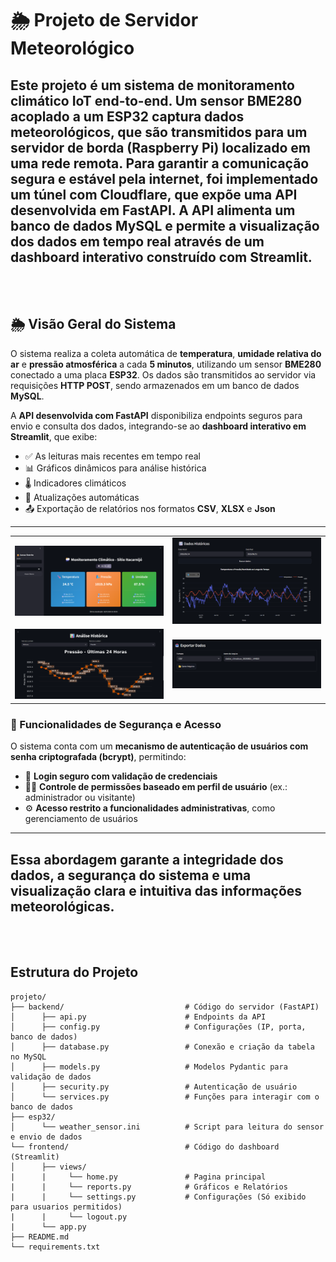 # **🌦️ Projeto de Servidor Meteorológico**

Este projeto é um sistema de monitoramento climático IoT end-to-end. Um sensor BME280 acoplado a um ESP32 captura dados meteorológicos, que são transmitidos para um servidor de borda (Raspberry Pi) localizado em uma rede remota. Para garantir a comunicação segura e estável pela internet, foi implementado um túnel com Cloudflare, que expõe uma API desenvolvida em FastAPI. A API alimenta um banco de dados MySQL e permite a visualização dos dados em tempo real através de um dashboard interativo construído com Streamlit.
---

<BR>
<BR>



## 🌦️ Visão Geral do Sistema

O sistema realiza a coleta automática de **temperatura**, **umidade relativa do ar** e **pressão atmosférica** a cada **5 minutos**, utilizando um sensor **BME280** conectado a uma placa **ESP32**. Os dados são transmitidos ao servidor via requisições **HTTP POST**, sendo armazenados em um banco de dados **MySQL**.

A **API desenvolvida com FastAPI** disponibiliza endpoints seguros para envio e consulta dos dados, integrando-se ao **dashboard interativo em Streamlit**, que exibe:

- ✅ As leituras mais recentes em tempo real  
- 📊 Gráficos dinâmicos para análise histórica  
- 🌡️ Indicadores climáticos  
- 🔄 Atualizações automáticas  
- 📤 Exportação de relatórios nos formatos **CSV**, **XLSX** e **Json**

---

<table align="center">
  <tr>
    <td align="center">
      <img src="data/Print_home.png" alt="Print da tela inicial do projeto" width="400"/>
    </td>
    <td align="center">
      <img src="data/print_relatorio.png" alt="Print do relatório gerado pela aplicação" width="400"/>
    </td>
  </tr>
  <tr>
    <td align="center">
      <img src="data/print_analise.png" alt="Print da tela de análise de dados" width="400"/>
    </td>    
    <td align="center">
      <img src="data/print_export.png" alt="Print da funcionalidade de exportação" width="400"/>
    </td>
  </tr>
</table>

### 🔐 Funcionalidades de Segurança e Acesso

O sistema conta com um **mecanismo de autenticação de usuários com senha criptografada (bcrypt)**, permitindo:

- 🔑 **Login seguro com validação de credenciais**
- 🧑‍💼 **Controle de permissões baseado em perfil de usuário** (ex.: administrador ou visitante)
- ⚙️ **Acesso restrito a funcionalidades administrativas**, como gerenciamento de usuários

---

Essa abordagem garante a **integridade dos dados**, a **segurança do sistema** e uma **visualização clara e intuitiva** das informações meteorológicas.
---


<BR>
<BR>

## **Estrutura do Projeto**
````
projeto/
├── backend/                           # Código do servidor (FastAPI)
│      ├── api.py                      # Endpoints da API
│      ├── config.py                   # Configurações (IP, porta, banco de dados)
│      ├── database.py                 # Conexão e criação da tabela no MySQL
│      ├── models.py                   # Modelos Pydantic para validação de dados
│      ├── security.py                 # Autenticação de usuário
│      └── services.py                 # Funções para interagir com o banco de dados
├── esp32/                             
│      └── weather_sensor.ini          # Script para leitura do sensor e envio de dados
└── frontend/                          # Código do dashboard (Streamlit)
│      ├── views/              
|      |     └── home.py               # Pagina principal
|      |     └── reports.py            # Gráficos e Relatórios
|      |     └── settings.py           # Configurações (Só exibido para usuarios permitidos)
|      |     └── logout.py             
|      └── app.py     
├── README.md                                   
└── requirements.txt                   
````
